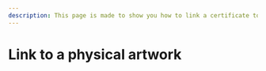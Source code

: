 ```yaml
---
description: This page is made to show you how to link a certificate to your physical artwork 
---
```


# Link to a physical artwork

